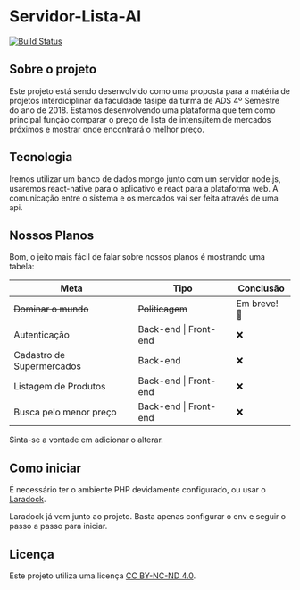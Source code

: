 # Servidor-Lista-AI

[![Build Status](https://travis-ci.com/koka0012/Servidor-Lista-AI.svg?token=jfSCfqt9JpUKBpxsKKiV&branch=master)](https://travis-ci.com/koka0012/Servidor-Lista-AI)

## Sobre o projeto

Este projeto está sendo desenvolvido como uma proposta para a matéria de projetos interdiciplinar da faculdade fasipe da turma de ADS 4º Semestre do ano de 2018.
Estamos desenvolvendo uma plataforma que tem como principal função comparar o preço de lista de intens/item de mercados próximos e mostrar onde encontrará o melhor preço.

## Tecnologia

Iremos utilizar um banco de dados mongo junto com um servidor node.js, usaremos react-native para o aplicativo e react para a plataforma web. A comunicação entre o sistema e os mercados vai ser feita através de uma api.

## Nossos Planos

Bom, o jeito mais fácil de falar sobre nossos planos é mostrando uma tabela:

| Meta                      | Tipo                  | Conclusão             |
| ------------------------- | --------------------- | --------------------- |
| ~~Dominar o mundo~~       | ~~Politicagem~~       | Em breve! :heartbeat: |
| Autenticação              | Back-end \| Front-end | :x:                   |
| Cadastro de Supermercados | Back-end              | :x:                   |
| Listagem de Produtos      | Back-end \| Front-end | :x:                   |
| Busca pelo menor preço    | Back-end \| Front-end | :x:                   |

Sinta-se a vontade em adicionar o alterar.

## Como iniciar

É necessário ter o ambiente PHP devidamente configurado, ou usar o [Laradock](https://laradock.io).

Laradock já vem junto ao projeto. Basta apenas configurar o env e seguir o passo a passo para iniciar.

## Licença

Este projeto utiliza uma licença [CC BY-NC-ND 4.0](https://raw.githubusercontent.com/koka0012/Servidor-Lista-AI/master/LICENSE?token=ALDgfciV9LG8C1pTk5LqscqmsMBGp0pbks5bx6xLwA%3D%3D).
